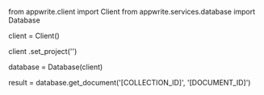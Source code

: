 from appwrite.client import Client
from appwrite.services.database import Database

client = Client()

client
    .set_project('')

database = Database(client)

result = database.get_document('[COLLECTION_ID]', '[DOCUMENT_ID]')
